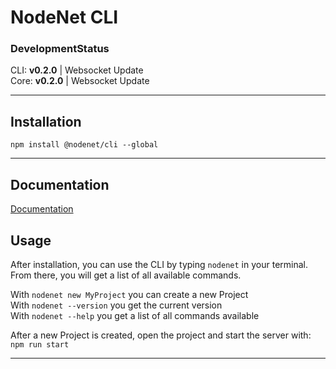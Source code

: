 # NodeNet CLI

### DevelopmentStatus

CLI: **v0.2.0** | Websocket Update  
Core: **v0.2.0** | Websocket Update

---

## Installation

`npm install @nodenet/cli --global`  

---

## Documentation

[Documentation](../../wiki)

## Usage

After installation, you can use the CLI by typing `nodenet` in your terminal. \
From there, you will get a list of all available commands.

With `nodenet new MyProject` you can create a new Project  
With `nodenet --version` you get the current version  
With `nodenet --help` you get a list of all commands available

After a new Project is created, open the project and start the server with:  
`npm run start`

---
